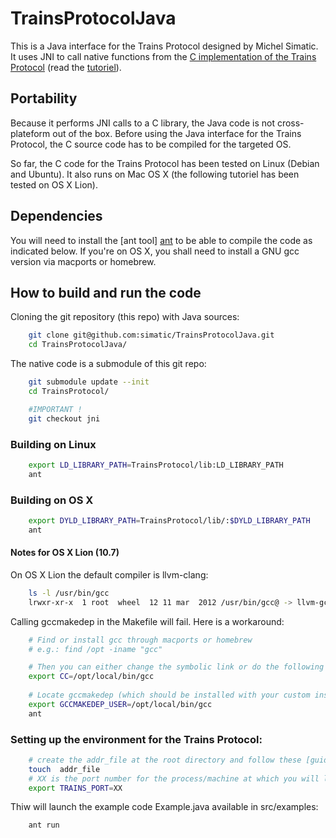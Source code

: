 TrainsProtocolJava
==================

This is a Java interface for the Trains Protocol designed by Michel Simatic. 
It uses JNI to call native functions from the [C implementation of the Trains Protocol][TrainsProtocol] (read the [tutoriel][trains-tutoriel]).

## Portability

Because it performs JNI calls to a C library, the Java code is not cross-plateform out of the box.
Before using the Java interface for the Trains Protocol, the C source code has to be compiled for the
targeted OS.

So far, the C code for the Trains Protocol has been tested on Linux (Debian and Ubuntu).
It also runs on Mac OS X (the following tutoriel has been tested on OS X Lion).


## Dependencies

You will need to install the [ant tool] [ant] to be able to compile the code as indicated below.
If you're on OS X, you shall need to install a GNU gcc version via macports or homebrew.

## How to build and run the code

Cloning the git repository (this repo) with Java sources:

~~~ sh
    git clone git@github.com:simatic/TrainsProtocolJava.git
    cd TrainsProtocolJava/
~~~


The native code is a submodule of this git repo:

~~~ sh
    git submodule update --init
    cd TrainsProtocol/

    #IMPORTANT !
    git checkout jni
~~~ 

### Building on Linux

~~~ sh
    export LD_LIBRARY_PATH=TrainsProtocol/lib:LD_LIBRARY_PATH
    ant
~~~


### Building on OS X

~~~ sh
    export DYLD_LIBRARY_PATH=TrainsProtocol/lib/:$DYLD_LIBRARY_PATH
    ant
~~~

#### Notes for OS X Lion (10.7)

On OS X Lion the default compiler is llvm-clang:

~~~ sh
    ls -l /usr/bin/gcc
    lrwxr-xr-x  1 root  wheel  12 11 mar  2012 /usr/bin/gcc@ -> llvm-gcc-4.2
~~~

Calling gccmakedep in the Makefile will fail. Here is a workaround:

~~~ sh
    # Find or install gcc through macports or homebrew
    # e.g.: find /opt -iname "gcc"

    # Then you can either change the symbolic link or do the following export:
    export CC=/opt/local/bin/gcc
    
    # Locate gccmakedep (which should be installed with your custom installed version of make)
    export GCCMAKEDEP_USER=/opt/local/bin/gcc
    ant
~~~ 


### Setting up the environment for the Trains Protocol:

~~~ sh
    # create the addr_file at the root directory and follow these [guidelines][addr_file]
    touch  addr_file
    # XX is the port number for the process/machine at which you will launch the protocol
    export TRAINS_PORT=XX
~~~

Thiw will launch the example code Example.java available in src/examples: 

~~~ sh
    ant run
~~~


[trains-tutoriel]: http://www-tp-ext.it-sudparis.eu/~foltz_ar/trainsTutorial.html
[TrainsProtocol]: https://github.com/simatic/TrainsProtocol 
[ant]: http://ant.apache.org/
[addr_file]: http://www-tp-ext.it-sudparis.eu/~foltz_ar/trainsTutorial.html#addr_file
